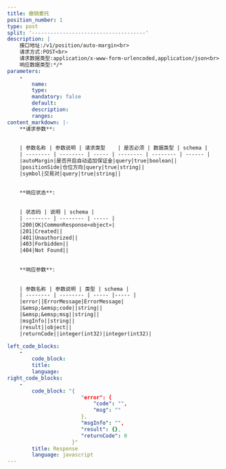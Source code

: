 ```yaml
---
title: 撤销委托
position_number: 1
type: post
split: '-------------------------------------'
description: |
    接口地址:/v1/position/auto-margin<br>
    请求方式:POST<br>
    请求数据类型:application/x-www-form-urlencoded,application/json<br>
    响应数据类型:*/*
parameters:
    -
        name:
        type:
        mandatory: false
        default:
        description:
        ranges:
content_markdown: |-
    **请求参数**:
    
    
    | 参数名称 | 参数说明 | 请求类型    | 是否必须 | 数据类型 | schema |
    | -------- | -------- | ----- | -------- | -------- | ------ |
    |autoMargin|是否开启自动追加保证金|query|true|boolean||
    |positionSide|仓位方向|query|true|string||
    |symbol|交易对|query|true|string||
    
    
    **响应状态**:
    
    
    | 状态码 | 说明 | schema |
    | -------- | -------- | ----- | 
    |200|OK|CommonResponse«object»|
    |201|Created||
    |401|Unauthorized||
    |403|Forbidden||
    |404|Not Found||
    
    
    **响应参数**:
    
    
    | 参数名称 | 参数说明 | 类型 | schema |
    | -------- | -------- | ----- |----- | 
    |error||ErrorMessage|ErrorMessage|
    |&emsp;&emsp;code||string||
    |&emsp;&emsp;msg||string||
    |msgInfo||string||
    |result||object||
    |returnCode||integer(int32)|integer(int32)|

left_code_blocks:
    -
        code_block:
        title:
        language:
right_code_blocks:
    -
        code_block: "{
                     	"error": {
                     		"code": "",
                     		"msg": ""
                     	},
                     	"msgInfo": "",
                     	"result": {},
                     	"returnCode": 0
                     }"
        title: Response
        language: javascript
---
```

